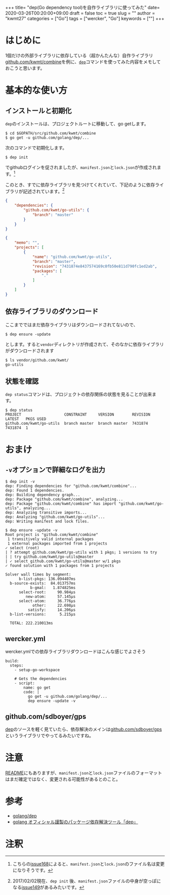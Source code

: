 +++
title= "dep(Go dependency tool)を自作ライブラリに使ってみた"
date= 2020-03-26T00:20:00+09:00
draft = false
toc = true
slug = ""
author = "kwmt27"
categories = ["Go"]
tags = ["wercker", "Go"]
keywords = [""]
+++
# はじめに

1個だけの外部ライブラリに依存している（超かんたんな）自作ライブラリ[github.com/kwmt/combine](https://github.com/kwmt/combine)を例に、[`dep`](https://github.com/golang/dep)コマンドを使ってみた内容をメモしておこうと思います。

# 基本的な使い方
## インストールと初期化

`dep`のインストールは、プロジェクトルートに移動して、go getします。

```
$ cd $GOPATH/src/github.com/kwmt/combine
$ go get -u github.com/golang/dep/...
```

次のコマンドで初期化します。

```
$ dep init
```

でgithubログインを促されましたが、`manifest.json`と`lock.json`が作成されます。[^1]

このとき、すでに依存ライブラリを見つけてくれていて、下記のように依存ライブラリが記述されています。[^2]

```manifest.json
{
    "dependencies": {
        "github.com/kwmt/go-utils": {
            "branch": "master"
        }
    }
}
```

```lock.json
{
    "memo": "",
    "projects": [
        {
            "name": "github.com/kwmt/go-utils",
            "branch": "master",
            "revision": "7431874e8437574169c0fb50e811d790fc1ed2ab",
            "packages": [
                "."
            ]
        }
    ]
}
```


## 依存ライブラリのダウンロード

ここまでではまだ依存ライブラリはダウンロードされてないので、

```
$ dep ensure -update
```

とします。すると`vendor`ディレクトリが作成されて、そのなかに依存ライブラリがダウンロードされます

```
$ ls vendor/github.com/kwmt/         
go-utils
```

## 状態を確認

`dep status`コマンドは、プロジェクトの依存関係の状態を見ることが出来ます。

```
$ dep status
PROJECT                   CONSTRAINT     VERSION        REVISION  LATEST   PKGS USED
github.com/kwmt/go-utils  branch master  branch master  7431874   7431874  1  
```

# おまけ

## `-v`オプションで詳細なログを出力

```
$ dep init -v
dep: Finding dependencies for "github.com/kwmt/combine"...
dep: Found 1 dependencies.
dep: Building dependency graph...
dep: Package "github.com/kwmt/combine", analyzing...
dep: Package "github.com/kwmt/combine" has import "github.com/kwmt/go-utils", analyzing...
dep: Analyzing transitive imports...
dep: Analyzing "github.com/kwmt/go-utils"...
dep: Writing manifest and lock files.
```

```
$ dep ensure -update -v
Root project is "github.com/kwmt/combine"
 1 transitively valid internal packages
 1 external packages imported from 1 projects
✓ select (root)
| ? attempt github.com/kwmt/go-utils with 1 pkgs; 1 versions to try
| | try github.com/kwmt/go-utils@master
| ✓ select github.com/kwmt/go-utils@master w/1 pkgs
✓ found solution with 1 packages from 1 projects

Solver wall times by segment:
      b-list-pkgs: 136.094407ms
  b-source-exists:  84.013757ms
           b-gmal:   1.874825ms
      select-root:     90.984µs
         new-atom:     57.145µs
      select-atom:     36.776µs
            other:     22.698µs
          satisfy:     14.206µs
  b-list-versions:      5.215µs

  TOTAL: 222.210013ms
```


## wercker.yml

wercker.ymlでの依存ライブラリダウンロードはこんな感じでよさそう

```
build:
  steps:
    - setup-go-workspace

    # Gets the dependencies
    - script:
        name: go get
        code: |
          go get -u github.com/golang/dep/...
          dep ensure -update -v
```

## github.com/sdboyer/gps

[dep](https://github.com/golang/dep/blob/master/cmd/dep/init.go#L154)のソースを軽く見ていたら、依存解決のメインは[github.com/sdboyer/gps](https://github.com/sdboyer/gps)というライブラリでやってるみたいですね。



# 注意
[README](https://github.com/golang/dep/blob/master/README.md)にもありますが、`manifest.json`と`lock.json`ファイルのフォーマットはまだ確定ではなく、変更される可能性があるとのこと。



# 参考
* [golang/dep](https://github.com/golang/dep)
* [golang オフィシャル謹製のパッケージ依存解決ツール「dep」](http://mattn.kaoriya.net/software/lang/go/20170125023240.htm)

# 注釈
[^1]: こちらの[issue168](https://github.com/golang/dep/issues/168)によると、`manifest.json`と`lock.json`のファイル名は変更になりそうです。
[^2]: 2017/02/02現在、`dep init` 後、`manifest.json`ファイルの中身が空っぽになる[issue149](https://github.com/golang/dep/issues/149)があるみたいです。

